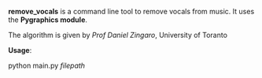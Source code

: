 **remove_vocals** is a command line tool to remove vocals from music. It uses the **Pygraphics module**.


The algorithm is given by _Prof Daniel Zingaro_, University of Toranto

**Usage**:

python main.py _filepath_
